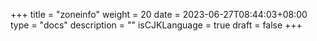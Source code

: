 +++
title = "zoneinfo"
weight = 20
date = 2023-06-27T08:44:03+08:00
type = "docs"
description = ""
isCJKLanguage = true
draft = false
+++